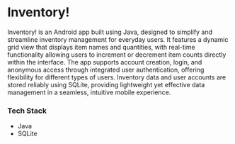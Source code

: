 # Inventory!
Inventory! is an Android app built using Java, designed to simplify and streamline inventory management for everyday users. It features a dynamic grid view that displays item names and quantities, with real-time functionality allowing users to increment or decrement item counts directly within the interface. The app supports account creation, login, and anonymous access through integrated user authentication, offering flexibility for different types of users. Inventory data and user accounts are stored reliably using SQLite, providing lightweight yet effective data management in a seamless, intuitive mobile experience.

### Tech Stack
- Java
- SQLite

